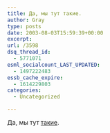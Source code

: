 ```yaml
---
title: Да, мы тут такие.
author: Gray
type: posts
date: 2003-08-03T15:59:39+00:00
excerpt:
url: /3598
dsq_thread_id:
  - 5771071
esml_socialcount_LAST_UPDATED:
  - 1497222483
essb_cache_expire:
  - 1614229803
categories:
  - Uncategorized

---
```








Да, мы тут <a href="http://www.livejournal.com/community/odessit/4617.html" target="_blank">такие</a>.